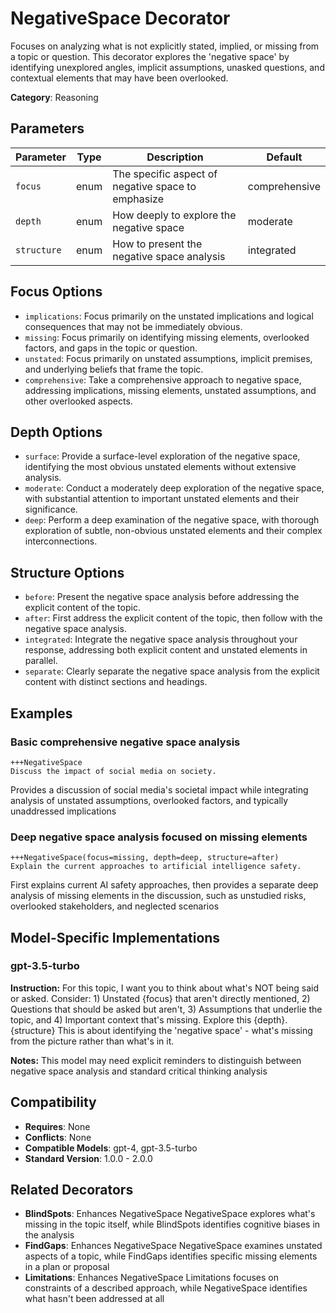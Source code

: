 # NegativeSpace Decorator

Focuses on analyzing what is not explicitly stated, implied, or missing from a topic or question. This decorator explores the 'negative space' by identifying unexplored angles, implicit assumptions, unasked questions, and contextual elements that may have been overlooked.

**Category**: Reasoning

## Parameters

| Parameter | Type | Description | Default |
|-----------|------|-------------|--------|
| `focus` | enum | The specific aspect of negative space to emphasize | comprehensive |
| `depth` | enum | How deeply to explore the negative space | moderate |
| `structure` | enum | How to present the negative space analysis | integrated |

## Focus Options

- `implications`: Focus primarily on the unstated implications and logical consequences that may not be immediately obvious.
- `missing`: Focus primarily on identifying missing elements, overlooked factors, and gaps in the topic or question.
- `unstated`: Focus primarily on unstated assumptions, implicit premises, and underlying beliefs that frame the topic.
- `comprehensive`: Take a comprehensive approach to negative space, addressing implications, missing elements, unstated assumptions, and other overlooked aspects.

## Depth Options

- `surface`: Provide a surface-level exploration of the negative space, identifying the most obvious unstated elements without extensive analysis.
- `moderate`: Conduct a moderately deep exploration of the negative space, with substantial attention to important unstated elements and their significance.
- `deep`: Perform a deep examination of the negative space, with thorough exploration of subtle, non-obvious unstated elements and their complex interconnections.

## Structure Options

- `before`: Present the negative space analysis before addressing the explicit content of the topic.
- `after`: First address the explicit content of the topic, then follow with the negative space analysis.
- `integrated`: Integrate the negative space analysis throughout your response, addressing both explicit content and unstated elements in parallel.
- `separate`: Clearly separate the negative space analysis from the explicit content with distinct sections and headings.

## Examples

### Basic comprehensive negative space analysis

```
+++NegativeSpace
Discuss the impact of social media on society.
```

Provides a discussion of social media's societal impact while integrating analysis of unstated assumptions, overlooked factors, and typically unaddressed implications

### Deep negative space analysis focused on missing elements

```
+++NegativeSpace(focus=missing, depth=deep, structure=after)
Explain the current approaches to artificial intelligence safety.
```

First explains current AI safety approaches, then provides a separate deep analysis of missing elements in the discussion, such as unstudied risks, overlooked stakeholders, and neglected scenarios

## Model-Specific Implementations

### gpt-3.5-turbo

**Instruction:** For this topic, I want you to think about what's NOT being said or asked. Consider: 1) Unstated {focus} that aren't directly mentioned, 2) Questions that should be asked but aren't, 3) Assumptions that underlie the topic, and 4) Important context that's missing. Explore this {depth}. {structure} This is about identifying the 'negative space' - what's missing from the picture rather than what's in it.

**Notes:** This model may need explicit reminders to distinguish between negative space analysis and standard critical thinking analysis


## Compatibility

- **Requires**: None
- **Conflicts**: None
- **Compatible Models**: gpt-4, gpt-3.5-turbo
- **Standard Version**: 1.0.0 - 2.0.0

## Related Decorators

- **BlindSpots**: Enhances NegativeSpace NegativeSpace explores what's missing in the topic itself, while BlindSpots identifies cognitive biases in the analysis
- **FindGaps**: Enhances NegativeSpace NegativeSpace examines unstated aspects of a topic, while FindGaps identifies specific missing elements in a plan or proposal
- **Limitations**: Enhances NegativeSpace Limitations focuses on constraints of a described approach, while NegativeSpace identifies what hasn't been addressed at all
